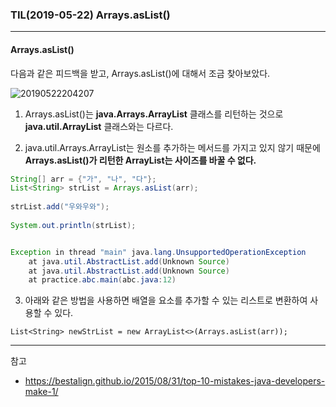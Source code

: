 ### TIL(2019-05-22) Arrays.asList()

---

#### Arrays.asList()

다음과 같은 피드백을 받고, Arrays.asList()에 대해서 조금 찾아보았다.

![20190522204207](E:\TIL\img\20190522204207.png)



1. Arrays.asList()는 **java.Arrays.ArrayList** 클래스를 리턴하는 것으로 **java.util.ArrayList** 클래스와는 다르다.



2. java.util.Arrays.ArrayList는 원소를 추가하는 메서드를 가지고 있지 않기 때문에 **Arrays.asList()가 리턴한 ArrayList는 사이즈를 바꿀 수 없다.**

```java
String[] arr = {"가", "나", "다"};
List<String> strList = Arrays.asList(arr);
		
strList.add("우와우와");
		
System.out.println(strList);


Exception in thread "main" java.lang.UnsupportedOperationException
	at java.util.AbstractList.add(Unknown Source)
	at java.util.AbstractList.add(Unknown Source)
	at practice.abc.main(abc.java:12)
```



3. 아래와 같은 방법을 사용하면 배열을 요소를 추가할 수 있는 리스트로 변환하여 사용할 수 있다.

```List<String> newStrList = new ArrayList<>(Arrays.asList(arr));```



---

참고

- <https://bestalign.github.io/2015/08/31/top-10-mistakes-java-developers-make-1/>